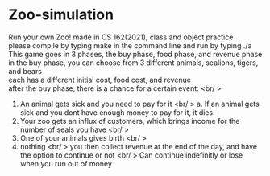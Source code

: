 # Zoo-simulation
Run your own Zoo! made in CS 162(2021), class and object practice <br />
please compile by typing make in the command line and run by typing ./a <br />
This game goes in 3 phases, the buy phase, food phase, and revenue phase <br />
in the buy phase, you can choose from 3 different animals, sealions, tigers, and bears <br />
each has a different initial cost, food cost, and revenue <br />
after the buy phase, there is a chance for a certain event: <br/ >
1. An animal gets sick and you need to pay for it <br/ >
   a. If an animal gets sick and you dont have enough money to pay for it, it dies.
3. Your zoo gets an influx of customers, which brings income for the number of seals you have <br/ >
4. One of your animals gives birth <br/ >
5. nothing <br/ >
you then collect revenue at the end of the day, and have the option to continue or not <br/ >
Can continue indefinitly or lose when you run out of money

